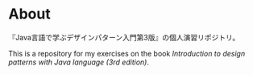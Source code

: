 # About

『Java言語で学ぶデザインパターン入門第3版』の個人演習リポジトリ。

This is a repository for my exercises on the book _Introduction to design patterns with Java language (3rd edition)_.
